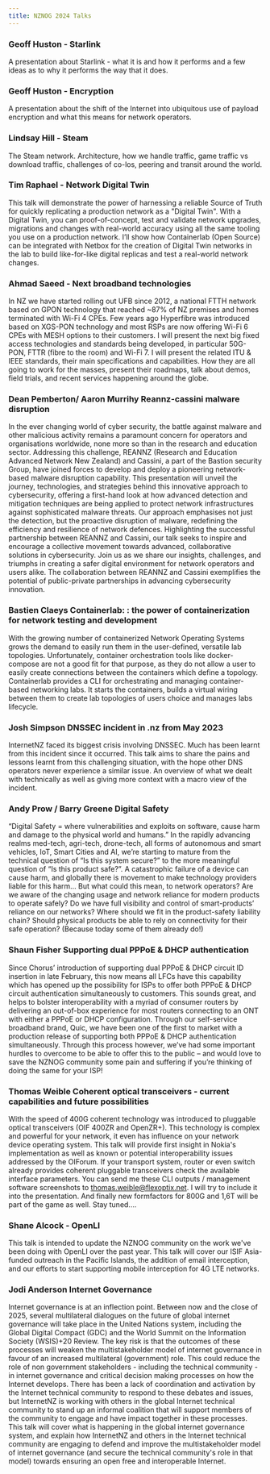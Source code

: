 ```yaml
---
title: NZNOG 2024 Talks
---
```


### Geoff Huston  - Starlink
A presentation about Starlink - what it is and how it performs and a few ideas as to why it performs the way that it does.

### Geoff Huston -  Encryption
A presentation about the shift of the Internet into ubiquitous use of payload encryption and what this means for network operators.

### Lindsay Hill  - Steam
The Steam network. Architecture, how we handle traffic, game traffic vs download traffic, challenges of co-los, peering and transit around the world.

### Tim Raphael - Network Digital Twin
This talk will demonstrate the power of harnessing a reliable Source of Truth for quickly replicating a production network as a "Digital Twin". With a Digital Twin, you can proof-of-concept, test and validate network upgrades, migrations and changes with real-world accuracy using all the same tooling you use on a production network. I’ll show how Containerlab (Open Source) can be integrated with Netbox for the creation of Digital Twin networks in the lab to build like-for-like digital replicas and test a real-world network changes.

### Ahmad Saeed - Next broadband technologies
In NZ we have started rolling out UFB since 2012, a national FTTH network based on GPON technology that reached  ~87% of NZ premises and homes terminated with Wi-Fi 4 CPEs. Few years ago Hyperfibre was introduced based on XGS-PON technology and most RSPs are now offering Wi-Fi 6 CPEs with MESH options to their customers.
I will present the next big fixed access technologies and standards being developed, in particular 50G-PON, FTTR (fibre to the room) and Wi-Fi 7. I will present the related ITU & IEEE standards, their main specifications and capabilities. How they are all going to work for the masses, present their roadmaps, talk about demos, field trials, and recent services happening around the globe. 

### Dean Pemberton/ Aaron Murrihy  Reannz-cassini malware disruption
In the ever changing world of cyber security, the battle against malware and other malicious activity remains a paramount concern for operators and organisations worldwide, none more so than in the research and education sector.  Addressing this challenge, REANNZ (Research and Education Advanced Network New Zealand) and Cassini, a part of the Bastion security Group, have joined forces to develop and deploy a pioneering network-based malware disruption capability. 
This presentation will unveil the journey, technologies, and strategies behind this innovative approach to cybersecurity, offering a first-hand look at how advanced detection and mitigation techniques are being applied to protect network infrastructures against sophisticated malware threats.
Our approach emphasises not just the detection, but the proactive disruption of malware, redefining the efficiency and resilience of network defences.
Highlighting the successful partnership between REANNZ and Cassini, our talk seeks to inspire and encourage a collective movement towards advanced, collaborative solutions in cybersecurity. Join us as we share our insights, challenges, and triumphs in creating a safer digital environment for network operators and users alike. The collaboration between REANNZ and Cassini exemplifies the potential of public-private partnerships in advancing cybersecurity innovation. 

### Bastien Claeys  Containerlab: : the power of containerization for network testing and development
With the growing number of containerized Network Operating Systems grows the demand to easily run them in the user-defined, versatile lab topologies. Unfortunately, container orchestration tools like docker-compose are not a good fit for that purpose, as they do not allow a user to easily create connections between the containers which define a topology. Containerlab provides a CLI for orchestrating and managing container-based networking labs. It starts the containers, builds a virtual wiring between them to create lab topologies of users choice and manages labs lifecycle.

### Josh Simpson  DNSSEC incident in .nz from May 2023
InternetNZ faced its biggest crisis involving DNSSEC.
Much has been learnt from this incident since it occurred.
This talk aims to share the pains and lessons learnt from this challenging situation, with the hope other DNS operators never experience a similar issue.
An overview of what we dealt with technically as well as giving more context with a macro view of the incident.

### Andy Prow / Barry Greene  Digital Safety
“Digital Safety = where vulnerabilities and exploits on software, cause harm and damage to the physical world and humans.”
In the rapidly advancing realms med-tech, agri-tech, drone-tech, all forms of autonomous and smart vehicles, IoT, Smart Cities and AI, we’re starting to mature from the technical question of “Is this system secure?” to the more meaningful question of “Is this product safe?”. A catastrophic failure of a device can cause harm, and globally there is movement to make technology providers liable for this harm…
But what could this mean, to network operators? Are we aware of the changing usage and network reliance for modern products to operate safely? Do we have full visibility and control of smart-products’ reliance on our networks? Where should we fit in the product-safety liability chain? Should physical products be able to rely on connectivity for their safe operation?
(Because today some of them already do!)

### Shaun Fisher  Supporting dual PPPoE & DHCP authentication
Since Chorus’ introduction of supporting dual PPPoE & DHCP circuit ID insertion in late February, this now means all LFCs have this capability which has opened up the possibility for ISPs to offer both PPPoE & DHCP circuit authentication simultaneously to customers.
This sounds great, and helps to bolster interoperability with a myriad of consumer routers by delivering an out-of-box experience for most routers connecting to an ONT with either a PPPoE or DHCP configuration.
Through our self-service broadband brand, Quic, we have been one of the first to market with a production release of supporting both PPPoE & DHCP authentication simultaneously. Through this process however, we’ve had some important hurdles to overcome to be able to offer this to the public – and would love to save the NZNOG community some pain and suffering if you’re thinking of doing the same for your ISP!

### Thomas Weible  Coherent optical transceivers - current capabilities and future possibilities
With the speed of 400G coherent technology was introduced to pluggable optical transceivers (OIF 400ZR and OpenZR+). This technology is complex and powerful for your network, it even has influence on your network device operating system.
This talk will provide first insight in Nokia's implementation as well as known or potential interoperability issues addressed by the OIForum. If your transport system, router or even switch already provides coherent pluggable transceivers check the available interface parameters. You can send me these CLI outputs / management software screenshots to thomas.weible@flexoptix.net. I will try to include it into the presentation. 
And finally new formfactors for 800G and 1,6T will be part of the game as well. Stay tuned....
​
### Shane Alcock - OpenLI
This talk is intended to update the NZNOG community on the work we've been doing with OpenLI over the past year. This talk will cover our ISIF Asia-funded outreach in the Pacific Islands, the addition of email interception, and our efforts to start supporting mobile interception for 4G LTE networks.

### Jodi Anderson  Internet Governance
Internet governance is at an inflection point. Between now and the close of 2025, several multilateral dialogues on the future of global internet governance will take place in the United Nations system, including the Global Digital Compact (GDC) and the World Summit on the Information Society (WSIS)+20 Review. 
The key risk is that the outcomes of these processes will weaken the multistakeholder model of internet governance in favour of an increased multilateral (government) role. This could reduce the role of non government stakeholders - including the technical community - in internet governance and critical decision making processes on how the Internet develops. 
There has been a lack of coordination and activation by the Internet technical community to respond to these debates and issues, but InternetNZ is working with others in the global Internet technical community to stand up an informal coalition that will support members of the community to engage and have impact together in these processes. 
This talk will cover what is happening in the global internet governance system, and explain how InternetNZ and others in the Internet technical community are engaging to defend and improve the multistakeholder model of internet governance (and secure the technical community's role in that model) towards ensuring an open free and interoperable Internet. 
